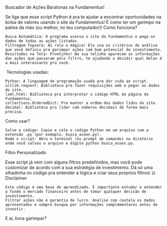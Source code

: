 Buscador de Ações Baratonas na Fundamentus!

Se liga que esse script Python é pra te ajudar a encontrar oportunidades na bolsa de valores usando o site da Fundamentus!  É como ter um garimpo na palma da mão (ou melhor, no teu computador)!
Como funciona?

    Busca Automática: O programa acessa o site da Fundamentus e pega os dados de todas as ações listadas.
    Filtragem Topzera: Aí rola a mágica! Ele usa os critérios de análise que você definiu pra garimpar ações com bom potencial de investimento.
    Resultados na Tela: Prontinho! Na sua telinha aparecem as informações das ações que passaram pelo filtro, te ajudando a decidir qual delas é a mais interessante pra você.

️ Tecnologias usadas:

    Python: A linguagem de programação usada pra dar vida ao script.
    urllib.request: Biblioteca pra fazer requisições web e pegar os dados do site.
    lxml.html: Biblioteca pra interpretar o código HTML da página da Fundamentus.
    collections.OrderedDict: Pra manter a ordem dos dados lidos do site.
    decimal: Biblioteca pra lidar com números decimais de forma mais precisa.

Como usar?

    Salve o código: Copie e cole o código Python em um arquivo com a extensão .py (por exemplo, busca_acoes.py).
    Rode o script: Abra o terminal (ou prompt de comando) no diretório onde você salvou o arquivo e digite python busca_acoes.py.

Filtro Personalizado

Esse script já vem com alguns filtros predefinidos, mas você pode customizar de acordo com a sua estratégia de investimento.  Dá só uma olhadinha no código pra entender a lógica e criar seus próprios filtros!
⚖️ Disclaimer

    Este código é uma base de aprendizado. É importante estudar e entender a fundo o mercado financeiro antes de tomar qualquer decisão de investimento.
    Filtrar ações não é garantia de lucro. Analise com cautela os dados apresentados e sempre busque por informações complementares antes de investir.

E aí, bora garimpar?